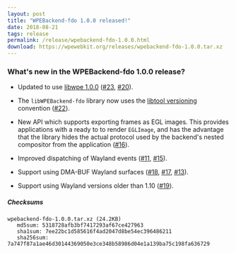 ```yaml
---
layout: post
title: "WPEBackend-fdo 1.0.0 released!"
date: 2018-08-21
tags: release
permalink: /release/wpebackend-fdo-1.0.0.html
download: https://wpewebkit.org/releases/wpebackend-fdo-1.0.0.tar.xz
---
```



### What's new in the WPEBackend-fdo 1.0.0 release?

- Updated to use [libwpe 1.0.0](https://github.com/WebPlatformForEmbedded/libwpe/releases/tag/1.0.0)
  ([#23](https://github.com/Igalia/WPEBackend-fdo/pull/23),
  [#20](https://github.com/Igalia/WPEBackend-fdo/pull/20)).

- The `libWPEBackend-fdo` library now uses the [libtool
  versioning](https://autotools.io/libtool/version.html) convention
  ([#22](https://github.com/Igalia/WPEBackend-fdo/pull/22)).

- New API which supports exporting frames as EGL images. This provides
  applications with a ready to to render `EGLImage`, and has the advantage
  that the library hides the actual protocol used by the backend's nested
  compositor from the application
  ([#16](https://github.com/Igalia/WPEBackend-fdo/pull/16)).

- Improved dispatching of Wayland events
  ([#11](https://github.com/Igalia/WPEBackend-fdo/pull/11),
  [#15](https://github.com/Igalia/WPEBackend-fdo/pull/15)).

- Support using DMA-BUF Wayland surfaces
  ([#18](https://github.com/Igalia/WPEBackend-fdo/pull/18),
  [#17](https://github.com/Igalia/WPEBackend-fdo/pull/17),
  [#13](https://github.com/Igalia/WPEBackend-fdo/pull/13)).

- Support using Wayland versions older than 1.10
  ([#19](https://github.com/Igalia/WPEBackend-fdo/pull/19)).


##### Checksums

```
wpebackend-fdo-1.0.0.tar.xz (24.2KB)
   md5sum: 5318728afb3bf7417293af67ce427963
   sha1sum: 7ee22bc1d585616f4ad2047d8be54ec396486211
   sha256sum: 7a747f87a1ae46d30144369050e3ce348b58986d04e1a139ba75c198fa636729
```
